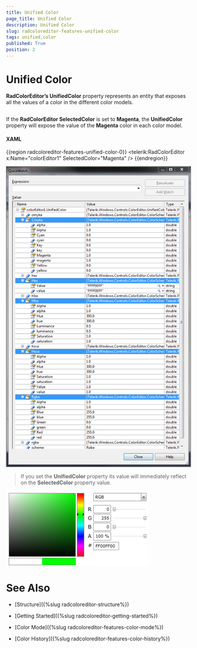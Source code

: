 ```yaml
---
title: Unified Color
page_title: Unified Color
description: Unified Color
slug: radcoloreditor-features-unified-color
tags: unified,color
published: True
position: 2
---
```


# Unified Color



__RadColorEditor’s UnifiedColor__ property represents an entity that exposes all the values of a color in the different color models.

## 

If the __RadColorEditor SelectedColor__ is set to __Magenta__, the __UnifiedColor__ property will expose the value of the __Magenta__ color in each color model. 

#### __XAML__

{{region radcoloreditor-features-unified-color-0}}
	<telerik:RadColorEditor x:Name="colorEditor1" SelectedColor="Magenta" />
	{{endregion}}

![radcoloreditor-features-unified-color](images/radcoloreditor-features-unified-color.png)

>If you set the __UnifiedColor__ property its value will immediately reflect on the __SelectedColor__ property value.

![radcoloreditor-features-set-unified-color](images/radcoloreditor-features-set-unified-color.png)

# See Also

 * [Structure]({%slug radcoloreditor-structure%})

 * [Getting Started]({%slug radcoloreditor-getting-started%})

 * [Color Mode]({%slug radcoloreditor-features-color-mode%})

 * [Color History]({%slug radcoloreditor-features-color-history%})
